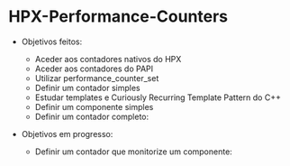 # HPX-Performance-Counters

* Objetivos feitos:
  * Aceder aos contadores nativos do HPX
  * Aceder aos contadores do PAPI
  * Utilizar performance_counter_set
  * Definir um contador simples
  * Estudar templates e Curiously Recurring Template Pattern do C++
  * Definir um componente simples
  * Definir um contador completo:
  
* Objetivos em progresso:
  * Definir um contador que monitorize um componente: